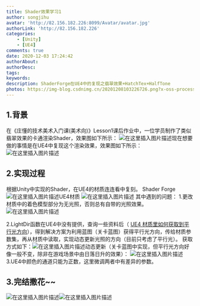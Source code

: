 ```yaml
---
title: Shader效果学习1
author: songjihu
avatar: 'http://82.156.182.226:8099/Avatar/avatar.jpg'
authorLink: 'http://82.156.182.226'
categories: 
    - [Unity]
    - [UE4]
comments: true
date: 2020-12-03 17:24:42
authorAbout:
authorDesc:
tags:
keywords:
description: ShaderForge在UE4中的复现之翡翠效果+HatchTex+HalfTone
photos: https://img-blog.csdnimg.cn/20201208103226726.png?x-oss-process=image/watermark,type_ZmFuZ3poZW5naGVpdGk,shadow_10,text_aHR0cHM6Ly9ibG9nLmNzZG4ubmV0L3FxXzM2MDA1NDk4,size_16,color_FFFFFF,t_70
---
```


## 1.背景
在《庄懂的技术美术入门课(美术向)》Lesson1课后作业中，一位学员制作了类似翡翠效果的卡通渲染Shader，效果图如下所示：
![在这里插入图片描述](https://img-blog.csdnimg.cn/20201203164449458.png?x-oss-process=image/watermark,type_ZmFuZ3poZW5naGVpdGk,shadow_10,text_aHR0cHM6Ly9ibG9nLmNzZG4ubmV0L3FxXzM2MDA1NDk4,size_16,color_FFFFFF,t_70)现在想要做的事情是在UE4中复现这个渲染效果，效果图如下所示：![在这里插入图片描述](https://img-blog.csdnimg.cn/20201203165553951.png?x-oss-process=image/watermark,type_ZmFuZ3poZW5naGVpdGk,shadow_10,text_aHR0cHM6Ly9ibG9nLmNzZG4ubmV0L3FxXzM2MDA1NDk4,size_16,color_FFFFFF,t_70)
## 2.实现过程
根据Unity中实现的Shader，在UE4的材质连连看中复刻。
Shader Forge
![在这里插入图片描述](https://img-blog.csdnimg.cn/20201203170100882.png?x-oss-process=image/watermark,type_ZmFuZ3poZW5naGVpdGk,shadow_10,text_aHR0cHM6Ly9ibG9nLmNzZG4ubmV0L3FxXzM2MDA1NDk4,size_16,color_FFFFFF,t_70)UE4材质
![在这里插入图片描述](https://img-blog.csdnimg.cn/20201203171539178.png?x-oss-process=image/watermark,type_ZmFuZ3poZW5naGVpdGk,shadow_10,text_aHR0cHM6Ly9ibG9nLmNzZG4ubmV0L3FxXzM2MDA1NDk4,size_16,color_FFFFFF,t_70)
其中遇到的问题：
1.更改材质中的着色模型部分为无光照，否则总有自带的光照效果。
![在这里插入图片描述](https://img-blog.csdnimg.cn/20201203171653699.png?x-oss-process=image/watermark,type_ZmFuZ3poZW5naGVpdGk,shadow_10,text_aHR0cHM6Ly9ibG9nLmNzZG4ubmV0L3FxXzM2MDA1NDk4,size_16,color_FFFFFF,t_70)

2.LightDir函数在UE4中没有提供，查询一些资料后（ [UE4 材质里如何获取到平行光方向](https://answer.uwa4d.com/question/5d0276a318013226f621cc9f)），得到解决方案为利用蓝图（关卡蓝图）获得平行光方向，传给材质参数集，再从材质中读取，实现动态更新光照的方向（目前只考虑了平行光）。
获取方式如下：![在这里插入图片描述](https://img-blog.csdnimg.cn/20201203170901276.png?x-oss-process=image/watermark,type_ZmFuZ3poZW5naGVpdGk,shadow_10,text_aHR0cHM6Ly9ibG9nLmNzZG4ubmV0L3FxXzM2MDA1NDk4,size_16,color_FFFFFF,t_70)动态更新（关卡蓝图中实现，但平行光方向好像一般不变，除非在游戏场景中由日落日升的效果）：
![在这里插入图片描述](https://img-blog.csdnimg.cn/20201203171220497.png?x-oss-process=image/watermark,type_ZmFuZ3poZW5naGVpdGk,shadow_10,text_aHR0cHM6Ly9ibG9nLmNzZG4ubmV0L3FxXzM2MDA1NDk4,size_16,color_FFFFFF,t_70)
3.UE4中颜色的通道只能为正数，这里微调两者中有差异的参数。
## 3.完结撒花~~
![在这里插入图片描述](https://img-blog.csdnimg.cn/20201208103226726.png?x-oss-process=image/watermark,type_ZmFuZ3poZW5naGVpdGk,shadow_10,text_aHR0cHM6Ly9ibG9nLmNzZG4ubmV0L3FxXzM2MDA1NDk4,size_16,color_FFFFFF,t_70)![在这里插入图片描述](https://img-blog.csdnimg.cn/20201208103255228.png?x-oss-process=image/watermark,type_ZmFuZ3poZW5naGVpdGk,shadow_10,text_aHR0cHM6Ly9ibG9nLmNzZG4ubmV0L3FxXzM2MDA1NDk4,size_16,color_FFFFFF,t_70)










